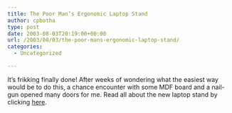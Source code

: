 ```yaml
---
title: The Poor Man’s Ergonomic Laptop Stand
author: cpbotha
type: post
date: 2003-08-03T20:19:00+00:00
url: /2003/08/03/the-poor-mans-ergonomic-laptop-stand/
categories:
  - Uncategorized

---
```

It’s frikking finally done! After weeks of wondering what the easiest way would be to do this, a chance encounter with some MDF board and a nail-gun opened many doors for me. Read all about the new laptop stand by clicking [here][1].

 [1]: http://cpbotha.net/laptopstand.html
